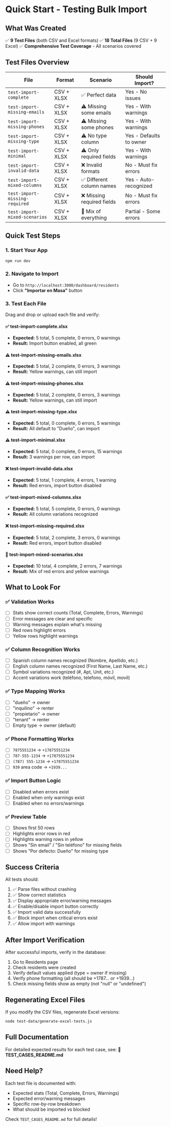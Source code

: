 # Quick Start - Testing Bulk Import

## What Was Created

✅ **9 Test Files** (both CSV and Excel formats)
✅ **18 Total Files** (9 CSV + 9 Excel)
✅ **Comprehensive Test Coverage** - All scenarios covered

## Test Files Overview

| File | Format | Scenario | Should Import? |
|------|--------|----------|----------------|
| `test-import-complete` | CSV + XLSX | ✅ Perfect data | Yes - No issues |
| `test-import-missing-emails` | CSV + XLSX | ⚠️ Missing some emails | Yes - With warnings |
| `test-import-missing-phones` | CSV + XLSX | ⚠️ Missing some phones | Yes - With warnings |
| `test-import-missing-type` | CSV + XLSX | ⚠️ No type column | Yes - Defaults to owner |
| `test-import-minimal` | CSV + XLSX | ⚠️ Only required fields | Yes - With warnings |
| `test-import-invalid-data` | CSV + XLSX | ❌ Invalid formats | No - Must fix errors |
| `test-import-mixed-columns` | CSV + XLSX | ✅ Different column names | Yes - Auto-recognized |
| `test-import-missing-required` | CSV + XLSX | ❌ Missing required fields | No - Must fix errors |
| `test-import-mixed-scenarios` | CSV + XLSX | 🔀 Mix of everything | Partial - Some errors |

## Quick Test Steps

### 1. Start Your App
```bash
npm run dev
```

### 2. Navigate to Import
- Go to `http://localhost:3000/dashboard/residents`
- Click **"Importar en Masa"** button

### 3. Test Each File
Drag and drop or upload each file and verify:

#### ✅ **test-import-complete.xlsx**
- **Expected:** 5 total, 5 complete, 0 errors, 0 warnings
- **Result:** Import button enabled, all green

#### ⚠️ **test-import-missing-emails.xlsx**
- **Expected:** 5 total, 2 complete, 0 errors, 3 warnings
- **Result:** Yellow warnings, can still import

#### ⚠️ **test-import-missing-phones.xlsx**
- **Expected:** 5 total, 2 complete, 0 errors, 3 warnings
- **Result:** Yellow warnings, can still import

#### ⚠️ **test-import-missing-type.xlsx**
- **Expected:** 5 total, 0 complete, 0 errors, 5 warnings
- **Result:** All default to "Dueño", can import

#### ⚠️ **test-import-minimal.xlsx**
- **Expected:** 5 total, 0 complete, 0 errors, 15 warnings
- **Result:** 3 warnings per row, can import

#### ❌ **test-import-invalid-data.xlsx**
- **Expected:** 5 total, 1 complete, 4 errors, 1 warning
- **Result:** Red errors, import button disabled

#### ✅ **test-import-mixed-columns.xlsx**
- **Expected:** 5 total, 5 complete, 0 errors, 0 warnings
- **Result:** All column variations recognized

#### ❌ **test-import-missing-required.xlsx**
- **Expected:** 5 total, 2 complete, 3 errors, 0 warnings
- **Result:** Red errors, import button disabled

#### 🔀 **test-import-mixed-scenarios.xlsx**
- **Expected:** 10 total, 4 complete, 2 errors, 7 warnings
- **Result:** Mix of red errors and yellow warnings

## What to Look For

### ✅ Validation Works
- [ ] Stats show correct counts (Total, Complete, Errors, Warnings)
- [ ] Error messages are clear and specific
- [ ] Warning messages explain what's missing
- [ ] Red rows highlight errors
- [ ] Yellow rows highlight warnings

### ✅ Column Recognition Works
- [ ] Spanish column names recognized (Nombre, Apellido, etc.)
- [ ] English column names recognized (First Name, Last Name, etc.)
- [ ] Symbol variations recognized (#, Apt, Unit, etc.)
- [ ] Accent variations work (teléfono, telefono, móvil, movil)

### ✅ Type Mapping Works
- [ ] "dueño" → owner
- [ ] "inquilino" → renter
- [ ] "propietario" → owner
- [ ] "tenant" → renter
- [ ] Empty type → owner (default)

### ✅ Phone Formatting Works
- [ ] `7875551234` → `+17875551234`
- [ ] `787-555-1234` → `+17875551234`
- [ ] `(787) 555-1234` → `+17875551234`
- [ ] `939` area code → `+1939...`

### ✅ Import Button Logic
- [ ] Disabled when errors exist
- [ ] Enabled when only warnings exist
- [ ] Enabled when no errors/warnings

### ✅ Preview Table
- [ ] Shows first 50 rows
- [ ] Highlights error rows in red
- [ ] Highlights warning rows in yellow
- [ ] Shows "Sin email" / "Sin teléfono" for missing fields
- [ ] Shows "Por defecto: Dueño" for missing type

## Success Criteria

All tests should:
1. ✅ Parse files without crashing
2. ✅ Show correct statistics
3. ✅ Display appropriate error/warning messages
4. ✅ Enable/disable import button correctly
5. ✅ Import valid data successfully
6. ✅ Block import when critical errors exist
7. ✅ Allow import with warnings

## After Import Verification

After successful imports, verify in the database:
1. Go to Residents page
2. Check residents were created
3. Verify default values applied (type = owner if missing)
4. Verify phone formatting (all should be +1787... or +1939...)
5. Check missing fields show as empty (not "null" or "undefined")

## Regenerating Excel Files

If you modify the CSV files, regenerate Excel versions:
```bash
node test-data/generate-excel-tests.js
```

## Full Documentation

For detailed expected results for each test case, see:
📖 **TEST_CASES_README.md**

## Need Help?

Each test file is documented with:
- Expected stats (Total, Complete, Errors, Warnings)
- Expected error/warning messages
- Specific row-by-row breakdown
- What should be imported vs blocked

Check `TEST_CASES_README.md` for full details!

